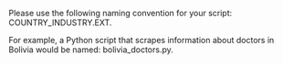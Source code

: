 Please use the following naming convention for your script: COUNTRY_INDUSTRY.EXT.

For example, a Python script that scrapes information about doctors in Bolivia would be named: bolivia_doctors.py.
